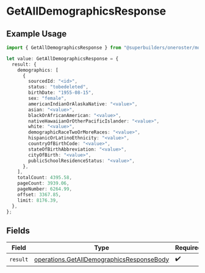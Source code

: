 # GetAllDemographicsResponse

## Example Usage

```typescript
import { GetAllDemographicsResponse } from "@superbuilders/oneroster/models/operations";

let value: GetAllDemographicsResponse = {
  result: {
    demographics: [
      {
        sourcedId: "<id>",
        status: "tobedeleted",
        birthDate: "1955-08-15",
        sex: "female",
        americanIndianOrAlaskaNative: "<value>",
        asian: "<value>",
        blackOrAfricanAmerican: "<value>",
        nativeHawaiianOrOtherPacificIslander: "<value>",
        white: "<value>",
        demographicRaceTwoOrMoreRaces: "<value>",
        hispanicOrLatinoEthnicity: "<value>",
        countryOfBirthCode: "<value>",
        stateOfBirthAbbreviation: "<value>",
        cityOfBirth: "<value>",
        publicSchoolResidenceStatus: "<value>",
      },
    ],
    totalCount: 4395.58,
    pageCount: 3939.06,
    pageNumber: 6264.99,
    offset: 3367.85,
    limit: 8176.39,
  },
};
```

## Fields

| Field                                                                                                  | Type                                                                                                   | Required                                                                                               | Description                                                                                            |
| ------------------------------------------------------------------------------------------------------ | ------------------------------------------------------------------------------------------------------ | ------------------------------------------------------------------------------------------------------ | ------------------------------------------------------------------------------------------------------ |
| `result`                                                                                               | [operations.GetAllDemographicsResponseBody](../../models/operations/getalldemographicsresponsebody.md) | :heavy_check_mark:                                                                                     | N/A                                                                                                    |